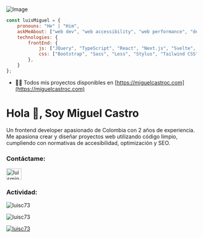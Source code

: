 ![Image](https://github.com/user-attachments/assets/42308e75-923f-4553-a130-bb71ad70717b)

```javascript
const luisMiguel = {
    pronouns: "He" | "Him",
    askMeAbout: ["web dev", "web accessibility", "web performance", "design ux/ui", "tech", "games", "music"],
    technologies: {
        frontEnd: {
            js: ["JQuery", "TypeScript", "React", "Next.js", "Svelte", "Astro"],
            css: ["Bootstrap", "Sass", "Less", "Stylus", "Tailwind CSS"]
        },
    }
};
```
- 👨‍💻 Todos mis proyectos disponibles en [https://miguelcastroc.com](https://miguelcastroc.com)

<h1 align="left">Hola 👋, Soy Miguel Castro</h1>
<p align="left">Un frontend developer apasionado de Colombia con 2 años de experiencia. Me apasiona crear y diseñar proyectos web utilizando código limpio, cumpliendo con normativas de accesibilidad, optimización y SEO.</p>

<h3 align="left">Contáctame:</h3>
<p align="left">
<a href="https://linkedin.com/in/luismiguelcc" target="blank"><img align="center" src="https://raw.githubusercontent.com/rahuldkjain/github-profile-readme-generator/master/src/images/icons/Social/linked-in-alt.svg" alt="luismiguelcc" height="30" width="40" /></a>
</p>

<h3 align="left">Actividad:</h3>

<p><img align="center" src="https://github-readme-stats.vercel.app/api/top-langs?username=luisc73&show_icons=true&locale=en&layout=compact" alt="luisc73" /></p>

<p><img align="center" src="https://github-readme-streak-stats.herokuapp.com/?user=luisc73&" alt="luisc73" /></p>

<p align="left"> <a href="https://github.com/ryo-ma/github-profile-trophy"><img src="https://github-profile-trophy.vercel.app/?username=luisc73" alt="luisc73" /></a> </p>
